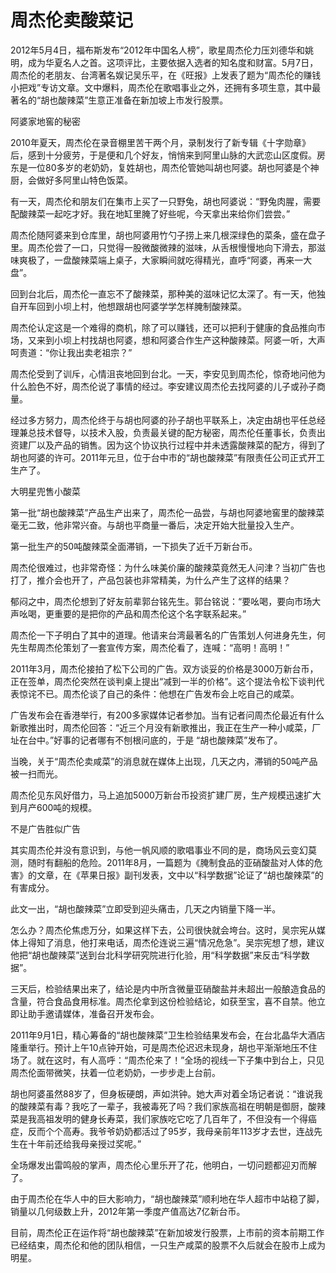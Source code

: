 # 周杰伦卖酸菜记

2012年5月4日，福布斯发布“2012年中国名人榜”，歌星周杰伦力压刘德华和姚明，成为华夏名人之首。这项评比，主要依据入选者的知名度和财富。5月7日，周杰伦的老朋友、台湾著名娱记吴乐平，在《旺报》上发表了题为“周杰伦的赚钱小把戏”专访文章。文中爆料，周杰伦在歌唱事业之外，还拥有多项生意，其中最著名的“胡也酸辣菜”生意正准备在新加坡上市发行股票。 

阿婆家地窖的秘密 

2010年夏天，周杰伦在录音棚里苦干两个月，录制发行了新专辑《十字勋章》后，感到十分疲劳，于是便和几个好友，悄悄来到阿里山脉的大武恋山区度假。房东是一位80多岁的老奶奶，复姓胡也，周杰伦管她叫胡也阿婆。胡也阿婆是个神厨，会做好多阿里山特色饭菜。 

有一天，周杰伦和朋友们在集市上买了一只野兔，胡也阿婆说：“野兔肉腥，需要配酸辣菜一起吃才好。我在地缸里腌了好些呢，今天拿出来给你们尝尝。” 

周杰伦随阿婆来到仓库里，胡也阿婆用竹勺子捞上来几根深绿色的菜条，盛在盘子里。周杰伦尝了一口，只觉得一股微酸微辣的滋味，从舌根慢慢地向下滑去，那滋味爽极了，一盘酸辣菜端上桌子，大家瞬间就吃得精光，直呼“阿婆，再来一大盘”。 

回到台北后，周杰伦一直忘不了酸辣菜，那种美的滋味记忆太深了。有一天，他独自开车回到小坝上村，他想跟胡也阿婆学学怎样腌制酸辣菜。 

周杰伦认定这是一个难得的商机，除了可以赚钱，还可以把利于健康的食品推向市场，又来到小坝上村找胡也阿婆，想和阿婆合作生产这种酸辣菜。阿婆一听，大声呵责道：“你让我出卖老祖宗？” 

周杰伦受到了训斥，心情沮丧地回到台北。一天，李安见到周杰伦，惊奇地问他为什么脸色不好，周杰伦说了事情的经过。李安建议周杰伦去找阿婆的儿子或孙子商量。 

经过多方努力，周杰伦终于与胡也阿婆的孙子胡也平联系上，决定由胡也平任总经理兼总技术督导，以技术入股，负责最关键的配方秘密，周杰伦任董事长，负责出资建厂以及产品的销售。因为这个协议执行过程中并未透露酸辣菜的配方，得到了胡也阿婆的许可。2011年元旦，位于台中市的“胡也酸辣菜”有限责任公司正式开工生产了。 

大明星兜售小酸菜 

第一批“胡也酸辣菜”产品生产出来了，周杰伦一品尝，与胡也阿婆地窖里的酸辣菜毫无二致，他非常兴奋。与胡也平商量一番后，决定开始大批量投入生产。 

第一批生产的50吨酸辣菜全面滞销，一下损失了近千万新台币。 

周杰伦很难过，也非常奇怪：为什么味美价廉的酸辣菜竟然无人问津？当初广告也打了，推介会也开了，产品包装也非常精美，为什么产生了这样的结果？ 

郁闷之中，周杰伦想到了好友前辈郭台铭先生。郭台铭说：“要吆喝，要向市场大声吆喝，更重要的是把你的产品和周杰伦这个名字联系起来。” 

周杰伦一下子明白了其中的道理。他请来台湾最著名的广告策划人何进身先生，何先生帮周杰伦策划了一套宣传方案，周杰伦看了，连喊：“高明！高明！” 

2011年3月，周杰伦接拍了松下公司的广告。双方谈妥的价格是3000万新台币，正在签单，周杰伦突然在谈判桌上提出“减到一半的价格”。这个提法令松下谈判代表惊诧不已。周杰伦谈了自己的条件：他想在广告发布会上吃自己的咸菜。 

广告发布会在香港举行，有200多家媒体记者参加。当有记者问周杰伦最近有什么新歌推出时，周杰伦回答：“近三个月没有新歌推出，我正在生产一种小咸菜，厂址在台中。”好事的记者哪有不刨根问底的，于是 “胡也酸辣菜”发布了。 

当晚，关于“周杰伦卖咸菜”的消息就在媒体上出现，几天之内，滞销的50吨产品被一扫而光。 

周杰伦见东风好借力，马上追加5000万新台币投资扩建厂房，生产规模迅速扩大到月产600吨的规模。 

不是广告胜似广告 

其实周杰伦并没有意识到，与他一帆风顺的歌唱事业不同的是，商场风云变幻莫测，随时有翻船的危险。2011年8月，一篇题为《腌制食品的亚硝酸盐对人体的危害》的文章，在《苹果日报》副刊发表，文中以“科学数据”论证了“胡也酸辣菜”的有害成分。 

此文一出，“胡也酸辣菜”立即受到迎头痛击，几天之内销量下降一半。 

怎么办？周杰伦焦虑万分，如果这样下去，公司很快就会垮台。这时，吴宗宪从媒体上得知了消息，他打来电话，周杰伦连说三遍“情况危急”。吴宗宪想了想，建议他把“胡也酸辣菜”送到台北科学研究院进行化验，用“科学数据”来反击“科学数据”。 

三天后，检验结果出来了，结论是内中所含微量亚硝酸盐并未超出一般酿造食品的含量，符合食品食用标准。周杰伦拿到这份检验结论，如获至宝，喜不自禁。他立即让助手邀请媒体，准备召开发布会。 

2011年9月1日，精心筹备的“胡也酸辣菜”卫生检验结果发布会，在台北晶华大酒店隆重举行。预计上午10点钟开始，可是周杰伦迟迟未现身，胡也平渐渐地压不住场了。就在这时，有人高呼：“周杰伦来了！”全场的视线一下子集中到台上，只见周杰伦面带微笑，扶着一位老奶奶，一步步走上台前。 

胡也阿婆虽然88岁了，但身板硬朗，声如洪钟。她大声对着全场记者说：“谁说我的酸辣菜有毒？我吃了一辈子，我被毒死了吗？我们家族高祖在明朝是御厨，酸辣菜是我高祖发明的健身长寿菜，我们家族吃它吃了几百年了，不但没有一个得癌症，反而个个高寿。我爷爷奶奶都活过了95岁，我母亲前年113岁才去世，连战先生在十年前还给我母亲授过奖呢。” 

全场爆发出雷鸣般的掌声，周杰伦心里乐开了花，他明白，一切问题都迎刃而解了。 

由于周杰伦在华人中的巨大影响力，“胡也酸辣菜”顺利地在华人超市中站稳了脚，销量以几何级数上升，2012年第一季度产值高达7亿新台币。 

目前，周杰伦正在运作将“胡也酸辣菜”在新加坡发行股票，上市前的资本前期工作已经结束，周杰伦和他的团队相信，一只生产咸菜的股票不久后就会在股市上成为明星。